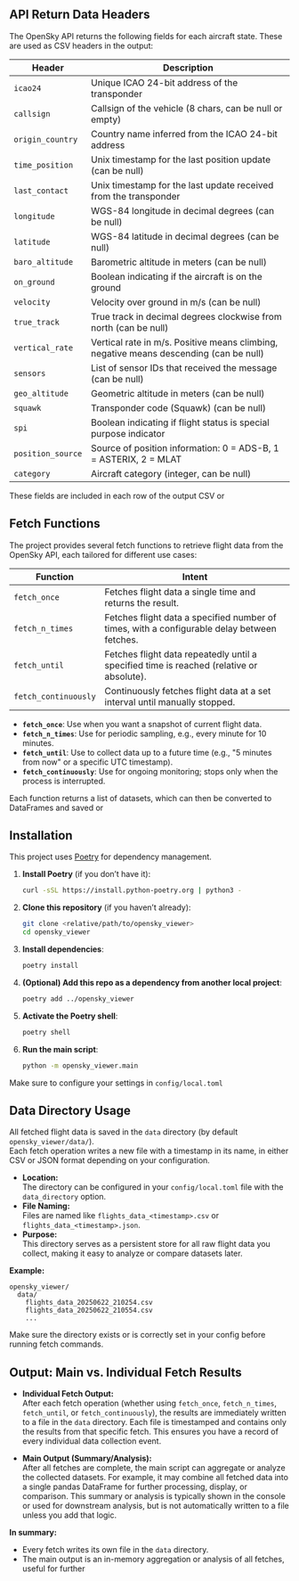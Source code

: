 ## API Return Data Headers

The OpenSky API returns the following fields for each aircraft state. These are used as CSV headers in the output:

| Header           | Description                                                                                   |
|------------------|----------------------------------------------------------------------------------------------|
| `icao24`         | Unique ICAO 24-bit address of the transponder                                                |
| `callsign`       | Callsign of the vehicle (8 chars, can be null or empty)                                      |
| `origin_country` | Country name inferred from the ICAO 24-bit address                                           |
| `time_position`  | Unix timestamp for the last position update (can be null)                                    |
| `last_contact`   | Unix timestamp for the last update received from the transponder                             |
| `longitude`      | WGS-84 longitude in decimal degrees (can be null)                                            |
| `latitude`       | WGS-84 latitude in decimal degrees (can be null)                                             |
| `baro_altitude`  | Barometric altitude in meters (can be null)                                                  |
| `on_ground`      | Boolean indicating if the aircraft is on the ground                                          |
| `velocity`       | Velocity over ground in m/s (can be null)                                                    |
| `true_track`     | True track in decimal degrees clockwise from north (can be null)                             |
| `vertical_rate`  | Vertical rate in m/s. Positive means climbing, negative means descending (can be null)       |
| `sensors`        | List of sensor IDs that received the message (can be null)                                   |
| `geo_altitude`   | Geometric altitude in meters (can be null)                                                   |
| `squawk`         | Transponder code (Squawk) (can be null)                                                      |
| `spi`            | Boolean indicating if flight status is special purpose indicator                             |
| `position_source`| Source of position information: 0 = ADS-B, 1 = ASTERIX, 2 = MLAT                            |
| `category`       | Aircraft category (integer, can be null)                                                     |

These fields are included in each row of the output CSV or

## Fetch Functions

The project provides several fetch functions to retrieve flight data from the OpenSky API, each tailored for different use cases:

| Function             | Intent                                                                                      |
| -------------------- | ------------------------------------------------------------------------------------------- |
| `fetch_once`         | Fetches flight data a single time and returns the result.                                   |
| `fetch_n_times`      | Fetches flight data a specified number of times, with a configurable delay between fetches. |
| `fetch_until`        | Fetches flight data repeatedly until a specified time is reached (relative or absolute).    |
| `fetch_continuously` | Continuously fetches flight data at a set interval until manually stopped.                  |

- **`fetch_once`**: Use when you want a snapshot of current flight data.
- **`fetch_n_times`**: Use for periodic sampling, e.g., every minute for 10 minutes.
- **`fetch_until`**: Use to collect data up to a future time (e.g., "5 minutes from now" or a specific UTC timestamp).
- **`fetch_continuously`**: Use for ongoing monitoring; stops only when the process is interrupted.

Each function returns a list of datasets, which can then be converted to DataFrames and saved or

## Installation

This project uses [Poetry](https://python-poetry.org/) for dependency management.

1. **Install Poetry** (if you don’t have it):
    ```sh
    curl -sSL https://install.python-poetry.org | python3 -
    ```

2. **Clone this repository** (if you haven’t already):
    ```sh
    git clone <relative/path/to/opensky_viewer>
    cd opensky_viewer
    ```

3. **Install dependencies**:
    ```sh
    poetry install
    ```

4. **(Optional) Add this repo as a dependency from another local project**:
    ```sh
    poetry add ../opensky_viewer
    ```

5. **Activate the Poetry shell**:
    ```sh
    poetry shell
    ```

6. **Run the main script**:
    ```sh
    python -m opensky_viewer.main
    ```

Make sure to configure your settings in `config/local.toml`

## Data Directory Usage

All fetched flight data is saved in the `data` directory (by default `opensky_viewer/data/`).  
Each fetch operation writes a new file with a timestamp in its name, in either CSV or JSON format depending on your configuration.

- **Location:**  
  The directory can be configured in your `config/local.toml` file with the `data_directory` option.
- **File Naming:**  
  Files are named like `flights_data_<timestamp>.csv` or `flights_data_<timestamp>.json`.
- **Purpose:**  
  This directory serves as a persistent store for all raw flight data you collect, making it easy to analyze or compare datasets later.

**Example:**
```
opensky_viewer/
  data/
    flights_data_20250622_210254.csv
    flights_data_20250622_210554.csv
    ...
```

Make sure the directory exists or is correctly set in your config before running fetch commands.

## Output: Main vs. Individual Fetch Results

- **Individual Fetch Output:**  
  After each fetch operation (whether using `fetch_once`, `fetch_n_times`, `fetch_until`, or `fetch_continuously`), the results are immediately written to a file in the `data` directory. Each file is timestamped and contains only the results from that specific fetch. This ensures you have a record of every individual data collection event.

- **Main Output (Summary/Analysis):**  
  After all fetches are complete, the main script can aggregate or analyze the collected datasets. For example, it may combine all fetched data into a single pandas DataFrame for further processing, display, or comparison. This summary or analysis is typically shown in the console or used for downstream analysis, but is not automatically written to a file unless you add that logic.

**In summary:**  
- Every fetch writes its own file in the `data` directory.
- The main output is an in-memory aggregation or analysis of all fetches, useful for further

